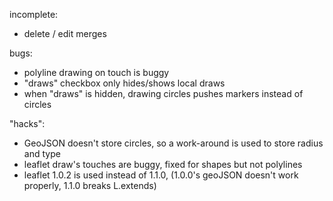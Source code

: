 incomplete:
- delete / edit merges

bugs:
- polyline drawing on touch is buggy
- "draws" checkbox only hides/shows local draws
- when "draws" is hidden, drawing circles pushes markers instead of circles

"hacks":
- GeoJSON doesn't store circles, so a work-around is used to store radius and type
- leaflet draw's touches are buggy, fixed for shapes but not polylines 
- leaflet 1.0.2 is used instead of 1.1.0, (1.0.0's geoJSON doesn't work properly, 1.1.0 breaks L.extends)